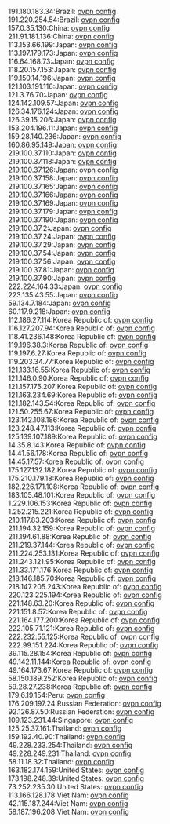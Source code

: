 191.180.183.34:Brazil: [ovpn config](vpn/191_180_183_34.ovpn)  
191.220.254.54:Brazil: [ovpn config](vpn/191_220_254_54.ovpn)  
157.0.35.130:China: [ovpn config](vpn/157_0_35_130.ovpn)  
211.91.181.136:China: [ovpn config](vpn/211_91_181_136.ovpn)  
113.153.66.199:Japan: [ovpn config](vpn/113_153_66_199.ovpn)  
113.197.179.173:Japan: [ovpn config](vpn/113_197_179_173.ovpn)  
116.64.168.73:Japan: [ovpn config](vpn/116_64_168_73.ovpn)  
118.20.157.153:Japan: [ovpn config](vpn/118_20_157_153.ovpn)  
119.150.14.196:Japan: [ovpn config](vpn/119_150_14_196.ovpn)  
121.103.191.116:Japan: [ovpn config](vpn/121_103_191_116.ovpn)  
121.3.76.70:Japan: [ovpn config](vpn/121_3_76_70.ovpn)  
124.142.109.57:Japan: [ovpn config](vpn/124_142_109_57.ovpn)  
126.34.176.124:Japan: [ovpn config](vpn/126_34_176_124.ovpn)  
126.39.15.206:Japan: [ovpn config](vpn/126_39_15_206.ovpn)  
153.204.196.11:Japan: [ovpn config](vpn/153_204_196_11.ovpn)  
159.28.140.236:Japan: [ovpn config](vpn/159_28_140_236.ovpn)  
160.86.95.149:Japan: [ovpn config](vpn/160_86_95_149.ovpn)  
219.100.37.110:Japan: [ovpn config](vpn/219_100_37_110.ovpn)  
219.100.37.118:Japan: [ovpn config](vpn/219_100_37_118.ovpn)  
219.100.37.126:Japan: [ovpn config](vpn/219_100_37_126.ovpn)  
219.100.37.158:Japan: [ovpn config](vpn/219_100_37_158.ovpn)  
219.100.37.165:Japan: [ovpn config](vpn/219_100_37_165.ovpn)  
219.100.37.166:Japan: [ovpn config](vpn/219_100_37_166.ovpn)  
219.100.37.169:Japan: [ovpn config](vpn/219_100_37_169.ovpn)  
219.100.37.179:Japan: [ovpn config](vpn/219_100_37_179.ovpn)  
219.100.37.190:Japan: [ovpn config](vpn/219_100_37_190.ovpn)  
219.100.37.2:Japan: [ovpn config](vpn/219_100_37_2.ovpn)  
219.100.37.24:Japan: [ovpn config](vpn/219_100_37_24.ovpn)  
219.100.37.29:Japan: [ovpn config](vpn/219_100_37_29.ovpn)  
219.100.37.54:Japan: [ovpn config](vpn/219_100_37_54.ovpn)  
219.100.37.56:Japan: [ovpn config](vpn/219_100_37_56.ovpn)  
219.100.37.81:Japan: [ovpn config](vpn/219_100_37_81.ovpn)  
219.100.37.90:Japan: [ovpn config](vpn/219_100_37_90.ovpn)  
222.224.164.33:Japan: [ovpn config](vpn/222_224_164_33.ovpn)  
223.135.43.55:Japan: [ovpn config](vpn/223_135_43_55.ovpn)  
59.134.7.184:Japan: [ovpn config](vpn/59_134_7_184.ovpn)  
60.117.9.218:Japan: [ovpn config](vpn/60_117_9_218.ovpn)  
112.186.27.114:Korea Republic of: [ovpn config](vpn/112_186_27_114.ovpn)  
116.127.207.94:Korea Republic of: [ovpn config](vpn/116_127_207_94.ovpn)  
118.41.236.148:Korea Republic of: [ovpn config](vpn/118_41_236_148.ovpn)  
119.196.38.3:Korea Republic of: [ovpn config](vpn/119_196_38_3.ovpn)  
119.197.6.27:Korea Republic of: [ovpn config](vpn/119_197_6_27.ovpn)  
119.203.34.77:Korea Republic of: [ovpn config](vpn/119_203_34_77.ovpn)  
121.133.16.55:Korea Republic of: [ovpn config](vpn/121_133_16_55.ovpn)  
121.146.0.90:Korea Republic of: [ovpn config](vpn/121_146_0_90.ovpn)  
121.157.175.207:Korea Republic of: [ovpn config](vpn/121_157_175_207.ovpn)  
121.163.234.69:Korea Republic of: [ovpn config](vpn/121_163_234_69.ovpn)  
121.182.143.54:Korea Republic of: [ovpn config](vpn/121_182_143_54.ovpn)  
121.50.255.67:Korea Republic of: [ovpn config](vpn/121_50_255_67.ovpn)  
123.142.108.186:Korea Republic of: [ovpn config](vpn/123_142_108_186.ovpn)  
123.248.47.113:Korea Republic of: [ovpn config](vpn/123_248_47_113.ovpn)  
125.139.107.189:Korea Republic of: [ovpn config](vpn/125_139_107_189.ovpn)  
14.35.8.143:Korea Republic of: [ovpn config](vpn/14_35_8_143.ovpn)  
14.41.56.178:Korea Republic of: [ovpn config](vpn/14_41_56_178.ovpn)  
14.45.17.57:Korea Republic of: [ovpn config](vpn/14_45_17_57.ovpn)  
175.127.132.182:Korea Republic of: [ovpn config](vpn/175_127_132_182.ovpn)  
175.210.179.18:Korea Republic of: [ovpn config](vpn/175_210_179_18.ovpn)  
182.226.171.108:Korea Republic of: [ovpn config](vpn/182_226_171_108.ovpn)  
183.105.48.101:Korea Republic of: [ovpn config](vpn/183_105_48_101.ovpn)  
1.229.106.153:Korea Republic of: [ovpn config](vpn/1_229_106_153.ovpn)  
1.252.215.221:Korea Republic of: [ovpn config](vpn/1_252_215_221.ovpn)  
210.117.83.203:Korea Republic of: [ovpn config](vpn/210_117_83_203.ovpn)  
211.194.32.159:Korea Republic of: [ovpn config](vpn/211_194_32_159.ovpn)  
211.194.61.88:Korea Republic of: [ovpn config](vpn/211_194_61_88.ovpn)  
211.219.37.144:Korea Republic of: [ovpn config](vpn/211_219_37_144.ovpn)  
211.224.253.131:Korea Republic of: [ovpn config](vpn/211_224_253_131.ovpn)  
211.243.121.95:Korea Republic of: [ovpn config](vpn/211_243_121_95.ovpn)  
211.33.171.176:Korea Republic of: [ovpn config](vpn/211_33_171_176.ovpn)  
218.146.185.70:Korea Republic of: [ovpn config](vpn/218_146_185_70.ovpn)  
218.147.205.243:Korea Republic of: [ovpn config](vpn/218_147_205_243.ovpn)  
220.123.225.194:Korea Republic of: [ovpn config](vpn/220_123_225_194.ovpn)  
221.148.63.20:Korea Republic of: [ovpn config](vpn/221_148_63_20.ovpn)  
221.151.8.57:Korea Republic of: [ovpn config](vpn/221_151_8_57.ovpn)  
221.164.177.200:Korea Republic of: [ovpn config](vpn/221_164_177_200.ovpn)  
222.105.71.121:Korea Republic of: [ovpn config](vpn/222_105_71_121.ovpn)  
222.232.55.125:Korea Republic of: [ovpn config](vpn/222_232_55_125.ovpn)  
222.99.151.224:Korea Republic of: [ovpn config](vpn/222_99_151_224.ovpn)  
39.115.28.154:Korea Republic of: [ovpn config](vpn/39_115_28_154.ovpn)  
49.142.11.144:Korea Republic of: [ovpn config](vpn/49_142_11_144.ovpn)  
49.164.173.67:Korea Republic of: [ovpn config](vpn/49_164_173_67.ovpn)  
58.150.189.252:Korea Republic of: [ovpn config](vpn/58_150_189_252.ovpn)  
59.28.27.238:Korea Republic of: [ovpn config](vpn/59_28_27_238.ovpn)  
179.6.19.154:Peru: [ovpn config](vpn/179_6_19_154.ovpn)  
176.209.197.24:Russian Federation: [ovpn config](vpn/176_209_197_24.ovpn)  
92.126.87.50:Russian Federation: [ovpn config](vpn/92_126_87_50.ovpn)  
109.123.231.44:Singapore: [ovpn config](vpn/109_123_231_44.ovpn)  
125.25.37.161:Thailand: [ovpn config](vpn/125_25_37_161.ovpn)  
159.192.40.90:Thailand: [ovpn config](vpn/159_192_40_90.ovpn)  
49.228.233.254:Thailand: [ovpn config](vpn/49_228_233_254.ovpn)  
49.228.249.231:Thailand: [ovpn config](vpn/49_228_249_231.ovpn)  
58.11.18.32:Thailand: [ovpn config](vpn/58_11_18_32.ovpn)  
163.182.174.159:United States: [ovpn config](vpn/163_182_174_159.ovpn)  
173.198.248.39:United States: [ovpn config](vpn/173_198_248_39.ovpn)  
73.252.235.30:United States: [ovpn config](vpn/73_252_235_30.ovpn)  
113.166.128.178:Viet Nam: [ovpn config](vpn/113_166_128_178.ovpn)  
42.115.187.244:Viet Nam: [ovpn config](vpn/42_115_187_244.ovpn)  
58.187.196.208:Viet Nam: [ovpn config](vpn/58_187_196_208.ovpn)  
